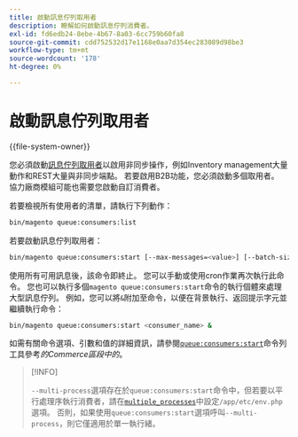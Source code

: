 ```yaml
---
title: 啟動訊息佇列取用者
description: 瞭解如何啟動訊息佇列消費者。
exl-id: fd6edb24-8ebe-4b67-8a03-6cc759b60fa8
source-git-commit: cdd752532d17e1168e0aa7d354ec283089d98be3
workflow-type: tm+mt
source-wordcount: '178'
ht-degree: 0%

---
```


# 啟動訊息佇列取用者

{{file-system-owner}}

您必須啟動[訊息佇列取用者](../queues/consumers.md)以啟用非同步操作，例如Inventory management大量動作和REST大量與非同步端點。 若要啟用B2B功能，您必須啟動多個取用者。 協力廠商模組可能也需要您啟動自訂消費者。

若要檢視所有使用者的清單，請執行下列動作：

```bash
bin/magento queue:consumers:list
```

若要啟動訊息佇列取用者：

```bash
bin/magento queue:consumers:start [--max-messages=<value>] [--batch-size=<value>] [--single-thread] [--area-code=<value>] [--multi-process=<value>] <consumer_name>
```

使用所有可用訊息後，該命令即終止。 您可以手動或使用cron作業再次執行此命令。 您也可以執行多個`magento queue:consumers:start`命令的執行個體來處理大型訊息佇列。 例如，您可以將`&`附加至命令，以便在背景執行、返回提示字元並繼續執行命令：

```bash
bin/magento queue:consumers:start <consumer_name> &
```

如需有關命令選項、引數和值的詳細資訊，請參閱[`queue:consumers:start`](../../tools/reference/commerce-on-premises.md#queueconsumersstart)命令列工具參考&#x200B;_的Commerce區段中的_。

>[!INFO]
>
>`--multi-process`選項存在於`queue:consumers:start`命令中，但若要以平行處理序執行消費者，請在[`multiple_processes`](../queues/manage-message-queues.md#configuration)中設定`/app/etc/env.php`選項。 否則，如果使用`queue:consumers:start`選項呼叫`--multi-process`，則它僅適用於單一執行緒。
